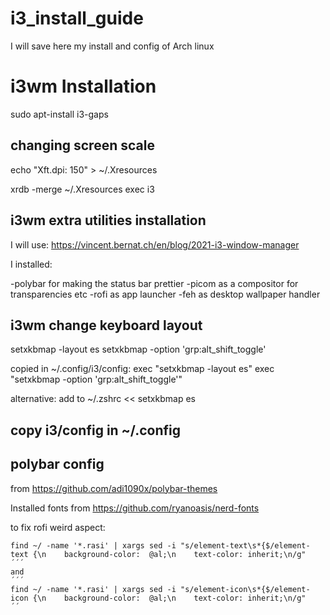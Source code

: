 # i3_install_guide
I will save here my install and config of Arch linux

# i3wm Installation

sudo apt-install i3-gaps

## changing screen scale 

echo "Xft.dpi: 150" > ~/.Xresources

xrdb -merge ~/.Xresources
exec i3

## i3wm extra utilities installation 

I will use: https://vincent.bernat.ch/en/blog/2021-i3-window-manager 

I installed:

-polybar for making the status bar prettier
-picom as a compositor for transparencies etc
-rofi as app launcher
-feh as desktop wallpaper handler

## i3wm change keyboard layout

setxkbmap -layout es
setxkbmap -option 'grp:alt_shift_toggle'

copied in ~/.config/i3/config:
exec "setxkbmap -layout es"
exec "setxkbmap -option 'grp:alt_shift_toggle'"

alternative:
  add to ~/.zshrc << setxkbmap es

## copy i3/config in ~/.config


## polybar config

from https://github.com/adi1090x/polybar-themes

Installed fonts from https://github.com/ryanoasis/nerd-fonts

to fix rofi weird aspect:
```
find ~/ -name '*.rasi' | xargs sed -i "s/element-text\s*{$/element-text {\n    background-color:  @al;\n    text-color: inherit;\n/g"
´´´
and
´´´
find ~/ -name '*.rasi' | xargs sed -i "s/element-icon\s*{$/element-icon {\n    background-color:  @al;\n    text-color: inherit;\n/g" 
´´


